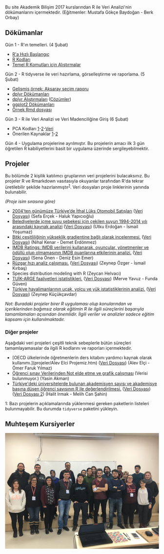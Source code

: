Bu site Akademik Bilişim 2017 kurslarından R ile Veri Analizi'nin dökümanlarını içermektedir. (Eğitmenler: Mustafa Gökçe Baydoğan - Berk Orbay)

## Dökümanlar

Gün 1 - R'ın temelleri. (4 Şubat)

+ [R'a Hızlı Başlangıç](dokumanlar/RHizliGiris.pdf)
+ [R Kodları](https://raw.githubusercontent.com/r338/ab-2017/master/dokumanlar/baslama.R)
+ [Temel R Komutları için Alıştırmalar](dokumanlar/dokuman_temel_alistirma.html)

Gün 2 - R tidyverse ile veri hazırlama, görselleştirme ve raporlama. (5 Şubat)

+ [Gelişmiş örnek: Aksaray seçim raporu](dokumanlar/il_bazi_rapor_Aksaray.html)
+ [dplyr Dökümanları](dokumanlar/dokuman_dplyr.html)
+ [dplyr Alıştırmaları](dokumanlar/dokuman_dplyr_alistirma.html) ([Çözümler](dokumanlar/dokuman_dplyr_alistirma_cozumler.html))
+ [ggplot2 Dökümanları](dokumanlar/dokuman_ggplot2.html)
+ [Örnek Rmd dosyası](https://raw.githubusercontent.com/r338/ab-2017/master/dokumanlar/ornek.Rmd)

Gün 3 - R ile Veri Analizi ve Veri Madenciliğine Giriş (6 Şubat)

+ PCA Kodları [1](https://raw.githubusercontent.com/r338/ab-2017/master/dokumanlar/pca.R)-[2](https://raw.githubusercontent.com/r338/ab-2017/master/dokumanlar/2.R)-[Veri](https://archive.ics.uci.edu/ml/machine-learning-databases/housing/)
+ Önerilen Kaynaklar [1](http://www-bcf.usc.edu/~gareth/ISL/)-[2](http://www.ievbras.ru/ecostat/Kiril/R/Biblio/R_eng/R%20dummies.pdf)

Gün 4 - Uygulama projelerine ayrılmıştır. Bu projelerin amacı ilk 3 gün öğretilen R kabiliyetlerini basit bir uygulama üzerinde sergileyebilmektir.

## Projeler

Bu bölümde 2 kişilik katılımcı gruplarının veri projelerini bulacaksınız. Bu projeler R ve Rmarkdown vasıtasıyla okuyanlar tarafından R'da tekrar üretilebilir şekilde hazırlanmıştır<sup>[1](#myfootnote1)</sup>. Veri dosyaları proje linklerinin yanında bulunabilir.

_(Proje isim sırasına göre)_

+ [2004’ten günümüze Türkiye’de İthal Lüks Otomobil Satışları](projeler/oto.html) ([Veri Dosyası](https://raw.githubusercontent.com/r338/ab-2017/master/projeler/OtomobilSatisRefined.xlsx)) (Sefa Erçek - Haluk Yapıcıoğlu)
+ [Belediyelerde içme suyu şebekesi için çekilen suyun 1994-2014 yılı arasındaki kaynak analizi](projeler/Sular_07022017.html) ([Veri Dosyası](https://raw.githubusercontent.com/r338/ab-2017/master/projeler/sular.csv)) (Utku Erdoğan - İsmail Yoşumaz)
+ [Bitki çeşitliliğinin yükseklik gradientine bağlı olarak incelenmesi.](projeler/nihaldemet.html) ([Veri Dosyası](https://raw.githubusercontent.com/r338/ab-2017/master/projeler/nregresyon.csv)) (Nihal Kenar - Demet Erdönmez)
+ [IMDB Ratings: IMDB verilerini kullanarak, oyuncular, yönetmenler ve ödüllü olup olmamasının IMDB puanlarına etkilerinin analizi.](projeler/projesenaesin.html) ([Veri Dosyası](https://raw.githubusercontent.com/r338/ab-2017/master/projeler/movies.csv)) (Sena Önen - Deniz Esin Emer)
+ [Rüzgar hızı analiz çalışması.](projeler/ruzgar.html) ([Veri Dosyası](https://raw.githubusercontent.com/ismkir/myrepo1/master/arv.csv)) (Zeynep Özger - İsmail Kırbaş)
+ Species distribution modeling with R (Zeycan Helvacı)
+ [TUİK-ARGE faaliyetleri istatistikleri.](projeler/arge.html) ([Veri Dosyası](https://raw.githubusercontent.com/r338/ab-2017/master/projeler/data.xls)) (Merve Yavuz - Funda Güven)
+ [Türkiye havalimanlarının uçak, yolcu ve yük istatistiklerinin analizi.](projeler/ProjeRmarkDown2.html) ([Veri Dosyası](https://raw.githubusercontent.com/r338/ab-2017/master/projeler/data.csv)) (Zeynep Küçükçavdar)

_Not: Buradaki projeler birer R uygulaması olup konularından ve içeriklerinden bağımsız olarak eğitimin R ile ilgili süreçlerini başarıyla tamamlamaları açısından önemlidir. İlgili veriler ve analizler sadece eğitim kapsamı için kullanılmaktadır._

### Diğer projeler

Aşağıdaki veri projeleri çeşitli teknik sebeplerle bütün süreçleri tamamlayamasalar da ilgili R kodlarını ve raporları içermektedir.

+ [OECD ülkelerinde öğretmenlerin ders kitabını yardımcı kaynak olarak kullanımı.](projeler/Alev Elci Projemiz.htm) ([Veri Dosyası](https://raw.githubusercontent.com/r338/ab-2017/master/projeler/OECDdata.xlsx)) (Alev Elçi - Ömer Faruk Yılmaz)
+ [Öğrenci sınav Verilerinden Not elde etme ve grafik çalışması](projeler/YA.html) (Verisi bulunmuyor.) (Yasin Akman)
+ [Türkiye'deki üniversitelerde bulunan akademisyen sayısı ve akademisye başına düşen öğrenci sayısının R ile değerlendirilmesi.](projeler/projerapor.pdf) ([Veri Dosyası](https://raw.githubusercontent.com/r338/ab-2017/master/projeler/ogrencisayisi.xls)) ([Veri Dosyası 2](https://raw.githubusercontent.com/r338/ab-2017/master/projeler/akademisyensayisi.xlsx)) (Halit Irmak - Melih Can Şahin)

<a name="myfootnote1">1</a>: Bazı projelerin açıklamalarında yüklenmesi gereken paketlerin listeleri bulunmayabilir. Bu durumda `tidyverse` paketini yükleyin.

## Muhteşem Kursiyerler

![](kursfoto.JPG)
